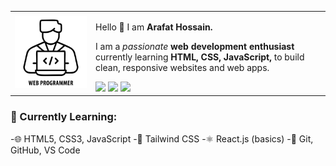<table>
  <tr>
    <td><img src="https://github.com/ArafatHossain-cs/ArafatHossain-cs/blob/main/programmer.jpg"></td>
    <td>
      <p>Hello 👋 I am <strong>Arafat Hossain.</strong></p>
      <p>I am a <em>passionate</em> <strong>web development enthusiast</strong>
            currently learning <strong>HTML, CSS, JavaScript,</strong>
               to build clean, responsive websites and web apps.</p>
      <a href="mailto:arafathossain.cs@gmail.com" title="Email"><img
          src="https://img.icons8.com/pastel-glyph/30/000000/email--v1.png" /></a>
<!--       <a href="https://rhosen.github.io/" title="Homepage"><img
          src="https://img.icons8.com/ios-glyphs/30/000000/portfolio.png" /></a> -->
      <a href="https://www.linkedin.com/in/rhosen/" title="LinkedIn"><img
          src="https://img.icons8.com/ios-glyphs/30/000000/linkedin.png" /></a>
      <a href="(https://x.com/ArafatHoss3885?t=ccLWs7eKjKHIRLAukNfyXg&s=09)" title="Twitter"><img
          src="https://img.icons8.com/ios-glyphs/30/000000/twitter.png" /></a>
    </td>
  </tr>
</table>

### 🌱 Currently Learning: 
-🌐 HTML5, CSS3, JavaScript
-🎨 Tailwind CSS
-⚛ React.js (basics)
-🔧 Git, GitHub, VS Code

